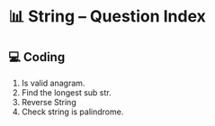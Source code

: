 # 📊 String – Question Index

## 💻 Coding
1. Is valid anagram.
2. Find the longest sub str.
3. Reverse String
4. Check string is palindrome.

